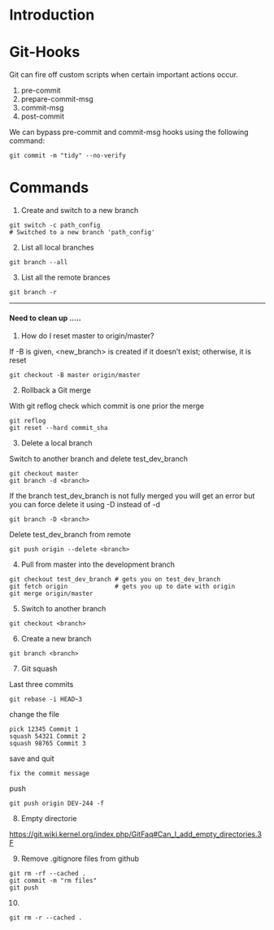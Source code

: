 # Introduction

# Git-Hooks

Git can fire off custom scripts when certain important actions occur.

1. pre-commit
2. prepare-commit-msg
3. commit-msg
4. post-commit

We can bypass pre-commit and commit-msg hooks using the following command:

```shell
git commit -m "tidy" --no-verify
```

# Commands

1. Create and switch to a new branch

```shell
git switch -c path_config
# Switched to a new branch 'path_config'
```

2. List all local branches

```shell
git branch --all
```


3. List all the remote brances

```shell
git branch -r
```

------------

#### Need to clean up .....


1. How do I reset master to origin/master?

If -B is given, <new_branch> is created if it doesn’t exist; otherwise, it is reset

```
git checkout -B master origin/master
```


2. Rollback a Git merge

With git reflog check which commit is one prior the merge 

```
git reflog
git reset --hard commit_sha
```


3. Delete a local branch

Switch to another branch and delete test_dev_branch

```
git checkout master
git branch -d <branch>
```

If the branch test_dev_branch is not fully merged you will get an error but you can force delete it using -D instead of -d

```
git branch -D <branch>
```

Delete test_dev_branch from remote

```
git push origin --delete <branch>
```

4. Pull from master into the development branch

```
git checkout test_dev_branch # gets you on test_dev_branch
git fetch origin             # gets you up to date with origin
git merge origin/master
```

5. Switch to another branch

```
git checkout <branch>
```

6. Create a new branch

```
git branch <branch>
```

7. Git squash

Last three commits

```
git rebase -i HEAD~3
```

change the file

```
pick 12345 Commit 1
squash 54321 Commit 2
squash 98765 Commit 3
```

save and quit

```
fix the commit message
```

push

```
git push origin DEV-244 -f
```

8. Empty directorie

https://git.wiki.kernel.org/index.php/GitFaq#Can_I_add_empty_directories.3F

9. Remove .gitignore files from github

```
git rm -rf --cached .
git commit -m "rm files"
git push
```


10. 

```shell
git rm -r --cached .
```
